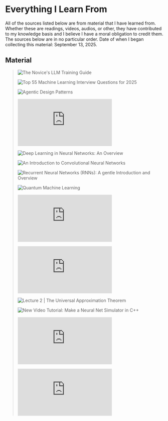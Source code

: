 # Everything I Learn From
All of the sources listed below are from material that I have learned from. Whether these are readings, videos, audios, or other, they have contributed to my knowledge basis and I believe I have a moral obligation to credit them. The sources below are in no particular order. Date of when I began collecting this material: September 13, 2025. 

## Material

> ![The Novice's LLM Training Guide](https://rentry.org/llm-training)
> 
> ![Top 55 Machine Learning Interview Questions for 2025](https://rentry.org/llm-training)
>
> ![Agentic Design Patterns](https://docs.google.com/document/d/1rsaK53T3Lg5KoGwvf8ukOUvbELRtH-V0LnOIFDxBryE/edit?tab=t.0#heading=h.pxcur8v2qagu)
>
> ![How the backpropagation algorithm works](http://neuralnetworksanddeeplearning.com/chap2.html)
>
> ![Deep Learning in Neural Networks: An Overview](https://arxiv.org/pdf/1404.7828)
>
> ![An Introduction to Convolutional Neural Networks](https://arxiv.org/pdf/1511.08458)
>
> ![Recurrent Neural Networks (RNNs): A gentle Introduction and Overview](https://arxiv.org/pdf/1912.05911)
>
> ![Quantum Machine Learning](https://arxiv.org/pdf/1912.05911)
>
> ![Steps Toward Artificial Intelligence](https://courses.csail.mit.edu/6.803/pdf/steps.pdf)
>
> ![A visual proof that neural nets can compute any function](http://neuralnetworksanddeeplearning.com/chap4.html)
>
> ![Lecture 2 | The Universal Approximation Theorem](https://www.youtube.com/watch?v=lkha188L4Gs)
>
> ![New Video Tutorial: Make a Neural Net Simulator in C++](https://millermattson.com/dave/?p=54)
>
> ![CS-449: Neural Networks](https://people.willamette.edu/~gorr/classes/cs449/intro.html)
>
> ![If my kids excel, will they move away?](https://jeffreybigham.com/blog/2025/where-will-my-kids-go.html)
